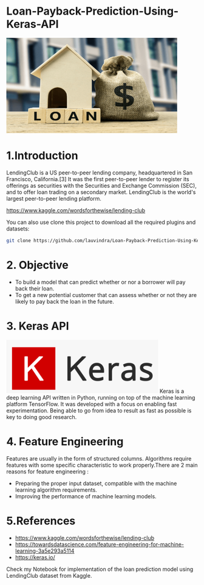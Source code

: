 # Loan-Payback-Prediction-Using-Keras-API
<img src="Images/loan.png" width="450" height="250">

# 1.Introduction
LendingClub is a US peer-to-peer lending company, headquartered in San Francisco, California.[3] It was the first peer-to-peer lender to register its offerings as securities with the Securities and Exchange Commission (SEC), and to offer loan trading on a secondary market. LendingClub is the world's largest peer-to-peer lending platform.

https://www.kaggle.com/wordsforthewise/lending-club

You can also use clone this project to download all the required plugins and datasets:
```sh
git clone https://github.com/lauvindra/Loan-Payback-Prediction-Using-Keras-API.git
```

# 2. Objective 
* To build a model that can predict whether or nor a borrower will pay back their loan.
* To get a new potential customer that can assess whether or not they are likely to pay back the loan in the future.

# 3. Keras API 
<img src="Images/keras.png" width="400" height="140">
Keras is a deep learning API written in Python, running on top of the machine learning platform TensorFlow. It was developed with a focus on enabling fast experimentation. Being able to go from idea to result as fast as possible is key to doing good research.

# 4. Feature Engineering
Features are usually in the form of structured columns. Algorithms require features with some specific characteristic to work properly.There are 2 main reasons for feature engineering :
* Preparing the proper input dataset, compatible with the machine learning algorithm requirements.
* Improving the performance of machine learning models.


# 5.References 
* https://www.kaggle.com/wordsforthewise/lending-club
* https://towardsdatascience.com/feature-engineering-for-machine-learning-3a5e293a5114
* https://keras.io/

Check my Notebook for implementation of the loan prediction model using LendingClub dataset from Kaggle.
